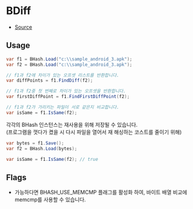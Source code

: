 # BDiff

* [Source](bdiff.cs)

Usage
----
```c#
var f1 = BHash.Load("c:\\sample_android_3.apk");
var f2 = BHash.Load("c:\\sample_android_3.apk");

// f1과 f2에 차이가 있는 오프셋 리스트를 반환합니다.
var diffPoints = f1.FindDiff(f2);

// f1과 f2중 첫 번째로 차이가 있는 오프셋을 반환합니다.
var firstDiffPoint = f1.FindFirstDiffPoint(f2);

// f1과 f2가 가리키는 파일이 서로 같은지 비교합니다.
var isSame = f1.IsSame(f2);
```

각각의 BHash 인스턴스는 재사용을 위해 저장될 수 있습니다.<br>
(프로그램을 껏다가 켰을 시 다시 파일을 열어서 재 해싱하는 코스트를 줄이기 위해)
```c#
var bytes = f1.Save();
var f2 = BHash.Load(bytes);

var isSame = f1.IsSame(f2); // true
```

Flags
----
* 가능하다면 BHASH_USE_MEMCMP 플래그를 활성화 하여, 바이트 배열 비교에 memcmp를 사용할 수 있습니다.
